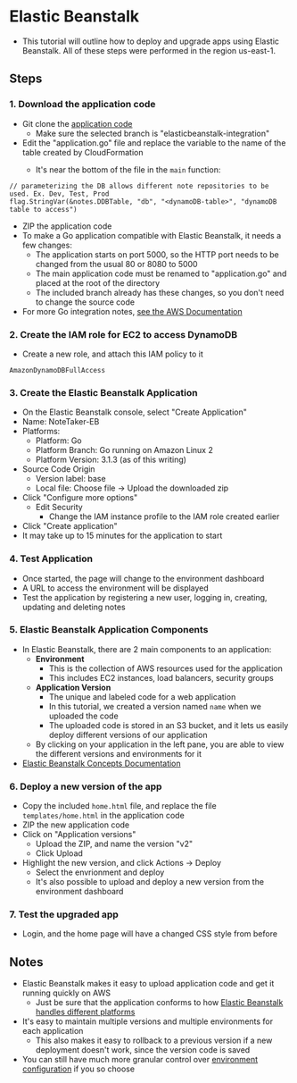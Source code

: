 # Elastic Beanstalk
- This tutorial will outline how to deploy and upgrade apps using Elastic Beanstalk. All of these steps were performed in the region us-east-1.

## Steps

### 1. Download the application code
- Git clone the [application code](https://github.com/AJ2O/golang-notetaker/tree/elasticbeanstalk-integration)
  - Make sure the selected branch is "elasticbeanstalk-integration"
- Edit the "application.go" file and replace the variable <dynamoDB-table> to the name of the table created by CloudFormation
    - It's near the bottom of the file in the `main` function:
```
// parameterizing the DB allows different note repositories to be used. Ex. Dev, Test, Prod
flag.StringVar(&notes.DDBTable, "db", "<dynamoDB-table>", "dynamoDB table to access")
```
- ZIP the application code
- To make a Go application compatible with Elastic Beanstalk, it needs a few changes:
  - The application starts on port 5000, so the HTTP port needs to be changed from the usual 80 or 8080 to 5000
  - The main application code must be renamed to "application.go" and placed at the root of the directory
  - The included branch already has these changes, so you don't need to change the source code
- For more Go integration notes, [see the AWS Documentation](https://docs.aws.amazon.com/elasticbeanstalk/latest/dg/create_deploy_go.html)

### 2. Create the IAM role for EC2 to access DynamoDB
- Create a new role, and attach this IAM policy to it
```
AmazonDynamoDBFullAccess
```

### 3. Create the Elastic Beanstalk Application
- On the Elastic Beanstalk console, select "Create Application"
- Name: NoteTaker-EB
- Platforms:
  - Platform: Go
  - Platform Branch: Go running on Amazon Linux 2
  - Platform Version: 3.1.3 (as of this writing)
- Source Code Origin
  - Version label: base
  - Local file: Choose file -> Upload the downloaded zip
- Click "Configure more options"
  - Edit Security
    - Change the IAM instance profile to the IAM role created earlier
- Click "Create application"
- It may take up to 15 minutes for the application to start

### 4. Test Application
- Once started, the page will change to the environment dashboard
- A URL to access the environment will be displayed
- Test the application by registering a new user, logging in, creating, updating and deleting notes

### 5. Elastic Beanstalk Application Components
- In Elastic Beanstalk, there are 2 main components to an application:
  - **Environment**
    - This is the collection of AWS resources used for the application
    - This includes EC2 instances, load balancers, security groups
  - **Application Version**
    - The unique and labeled code for a web application
    - In this tutorial, we created a version named `name` when we uploaded the code
    - The uploaded code is stored in an S3 bucket, and it lets us easily deploy different versions of our application
  - By clicking on your application in the left pane, you are able to view the different versions and environments for it
- [Elastic Beanstalk Concepts Documentation](https://docs.aws.amazon.com/elasticbeanstalk/latest/dg/concepts.html)

### 6. Deploy a new version of the app
- Copy the included `home.html` file, and replace the file `templates/home.html` in the application code
- ZIP the new application code
- Click on "Application versions"
  - Upload the ZIP, and name the version "v2"
  - Click Upload
- Highlight the new version, and click Actions -> Deploy
  - Select the envrionment and deploy
  - It's also possible to upload and deploy a new version from the environment dashboard

### 7. Test the upgraded app
- Login, and the home page will have a changed CSS style from before

## Notes
- Elastic Beanstalk makes it easy to upload application code and get it running quickly on AWS
  - Just be sure that the application conforms to how [Elastic Beanstalk handles different platforms](https://docs.aws.amazon.com/elasticbeanstalk/latest/dg/concepts-all-platforms.html)
- It's easy to maintain multiple versions and multiple environments for each application
  - This also makes it easy to rollback to a previous version if a new deployment doesn't work, since the version code is saved
- You can still have much more granular control over [environment configuration](https://docs.aws.amazon.com/elasticbeanstalk/latest/dg/customize-containers.html) if you so choose